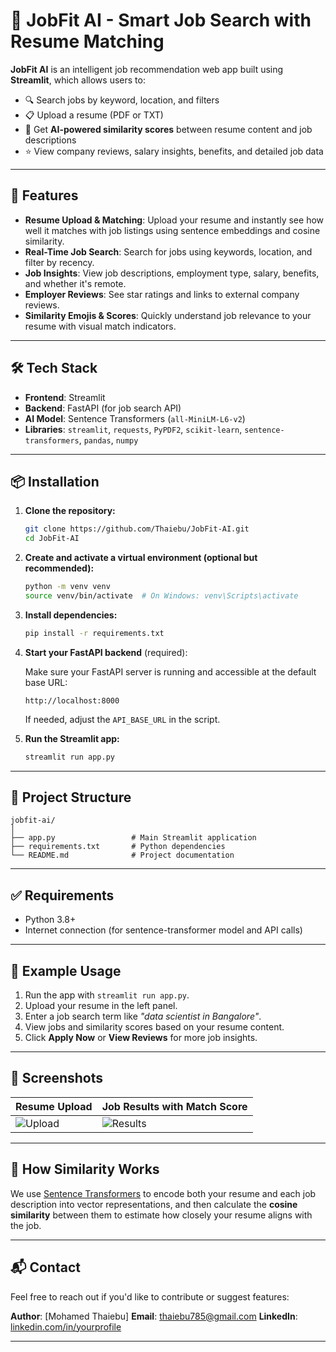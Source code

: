 # 💼 JobFit AI - Smart Job Search with Resume Matching

**JobFit AI** is an intelligent job recommendation web app built using **Streamlit**, which allows users to:

* 🔍 Search jobs by keyword, location, and filters
* 📋 Upload a resume (PDF or TXT)
* 🧠 Get **AI-powered similarity scores** between resume content and job descriptions
* ⭐ View company reviews, salary insights, benefits, and detailed job data

---

## 🚀 Features

* **Resume Upload & Matching**: Upload your resume and instantly see how well it matches with job listings using sentence embeddings and cosine similarity.
* **Real-Time Job Search**: Search for jobs using keywords, location, and filter by recency.
* **Job Insights**: View job descriptions, employment type, salary, benefits, and whether it's remote.
* **Employer Reviews**: See star ratings and links to external company reviews.
* **Similarity Emojis & Scores**: Quickly understand job relevance to your resume with visual match indicators.

---

## 🛠️ Tech Stack

* **Frontend**: Streamlit
* **Backend**: FastAPI (for job search API)
* **AI Model**: Sentence Transformers (`all-MiniLM-L6-v2`)
* **Libraries**: `streamlit`, `requests`, `PyPDF2`, `scikit-learn`, `sentence-transformers`, `pandas`, `numpy`

---

## 📦 Installation

1. **Clone the repository:**

   ```bash
   git clone https://github.com/Thaiebu/JobFit-AI.git
   cd JobFit-AI
   ```

2. **Create and activate a virtual environment (optional but recommended):**

   ```bash
   python -m venv venv
   source venv/bin/activate  # On Windows: venv\Scripts\activate
   ```

3. **Install dependencies:**

   ```bash
   pip install -r requirements.txt
   ```

4. **Start your FastAPI backend** (required):

   Make sure your FastAPI server is running and accessible at the default base URL:

   ```
   http://localhost:8000
   ```

   If needed, adjust the `API_BASE_URL` in the script.

5. **Run the Streamlit app:**

   ```bash
   streamlit run app.py
   ```

---

## 📁 Project Structure

```
jobfit-ai/
│
├── app.py                 # Main Streamlit application
├── requirements.txt       # Python dependencies
└── README.md              # Project documentation
```

---

## ✅ Requirements

* Python 3.8+
* Internet connection (for sentence-transformer model and API calls)

---

## 🧪 Example Usage

1. Run the app with `streamlit run app.py`.
2. Upload your resume in the left panel.
3. Enter a job search term like *"data scientist in Bangalore"*.
4. View jobs and similarity scores based on your resume content.
5. Click **Apply Now** or **View Reviews** for more job insights.

---

## 📸 Screenshots

| Resume Upload                                  | Job Results with Match Score                    |
| ---------------------------------------------- | ----------------------------------------------- |
| ![Upload](https://via.placeholder.com/300x180) | ![Results](https://via.placeholder.com/300x180) |

---

## 🤖 How Similarity Works

We use [Sentence Transformers](https://www.sbert.net/) to encode both your resume and each job description into vector representations, and then calculate the **cosine similarity** between them to estimate how closely your resume aligns with the job.

---

## 📬 Contact

Feel free to reach out if you'd like to contribute or suggest features:

**Author**: \[Mohamed Thaiebu]
**Email**: [thaiebu785@gmail.com](mailto:thaiebu785@gmail.com)
**LinkedIn**: [linkedin.com/in/yourprofile](https://linkedin.com/in/yourprofile)

---

